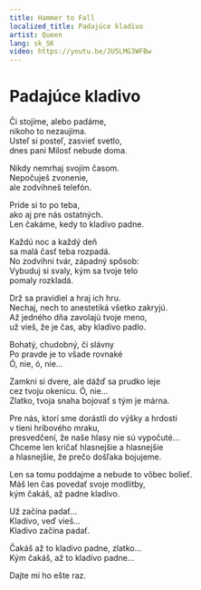 ```yaml
---
title: Hammer to Fall
localized_title: Padajúce kladivo
artist: Queen
lang: sk_SK
video: https://youtu.be/JU5LMG3WFBw
---
```


# Padajúce kladivo

Či stojíme, alebo padáme,<br/>
nikoho to nezaujíma.<br/>
Usteľ si posteľ, zasvieť svetlo,<br/>
dnes pani Milosť nebude doma.

Nikdy nemrhaj svojím časom.<br/>
Nepočuješ zvonenie,<br/>
ale zodvihneš telefón.

Príde si to po teba,<br/>
ako aj pre nás ostatných.<br/>
Len čakáme, kedy to kladivo padne.

Každú noc a každý deň<br/>
sa malá časť teba rozpadá.<br/>
No zodvihni tvár, západný spôsob:<br/>
Vybuduj si svaly, kým sa tvoje telo<br/>
pomaly rozkladá.

Drž sa pravidiel a hraj ich hru.<br/>
Nechaj, nech to anestetiká všetko zakryjú.<br/>
Až jedného dňa zavolajú tvoje meno,<br/>
už vieš, že je čas, aby kladivo padlo.

Bohatý, chudobný, či slávny<br/>
Po pravde je to všade rovnaké<br/>
Ó, nie, ó, nie...

Zamkni si dvere, ale dážď sa prudko leje<br/>
cez tvoju okenicu. Ó, nie...<br/>
Zlatko, tvoja snaha bojovať s tým je márna.

Pre nás, ktorí sme dorástli do výšky a hrdosti<br/>
v tieni hríbového mraku,<br/>
presvedčení, že naše hlasy nie sú vypočuté...<br/>
Chceme len kričať hlasnejšie a hlasnejšie<br/>
a hlasnejšie, že prečo došľaka bojujeme.

Len sa tomu poddajme a nebude to vôbec bolieť.<br/>
Máš len čas povedať svoje modlitby,<br/>
kým čakáš, až padne kladivo.

Už začína padať...<br/>
Kladivo, veď vieš...<br/>
Kladivo začína padať.

Čakáš až to kladivo padne, zlatko...<br/>
Kým čakáš, až to kladivo padne...

Dajte mi ho ešte raz.
